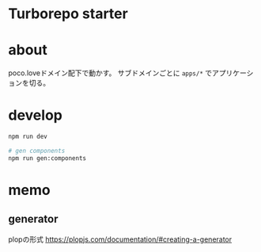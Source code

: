 # Turborepo starter

# about

poco.loveドメイン配下で動かす。
サブドメインごとに `apps/*` でアプリケーションを切る。

# develop

```bash
npm run dev

# gen components
npm run gen:components

```

# memo

## generator

plopの形式
https://plopjs.com/documentation/#creating-a-generator
